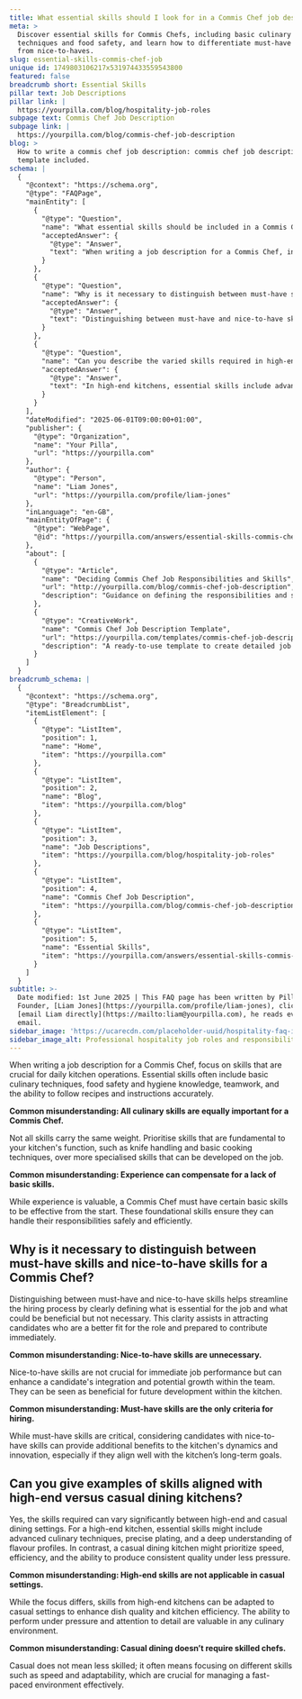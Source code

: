 ```yaml
---
title: What essential skills should I look for in a Commis Chef job description?
meta: >
  Discover essential skills for Commis Chefs, including basic culinary
  techniques and food safety, and learn how to differentiate must-have skills
  from nice-to-haves.
slug: essential-skills-commis-chef-job
unique id: 1749803106217x531974433559543800
featured: false
breadcrumb short: Essential Skills
pillar text: Job Descriptions
pillar link: |
  https://yourpilla.com/blog/hospitality-job-roles
subpage text: Commis Chef Job Description
subpage link: |
  https://yourpilla.com/blog/commis-chef-job-description
blog: >
  How to write a commis chef job description: commis chef job description
  template included.
schema: |
  {
    "@context": "https://schema.org",
    "@type": "FAQPage",
    "mainEntity": [
      {
        "@type": "Question",
        "name": "What essential skills should be included in a Commis Chef job description?",
        "acceptedAnswer": {
          "@type": "Answer",
          "text": "When writing a job description for a Commis Chef, include skills vital for daily kitchen operations. Essential skills should cover basic culinary techniques, food safety and hygiene, teamwork, and precise following of recipes and instructions. Skills like knife handling and basic cooking are fundamental, whereas more specialised skills can be acquired on the job."
        }
      },
      {
        "@type": "Question",
        "name": "Why is it necessary to distinguish between must-have skills and nice-to-have skills for a Commis Chef?",
        "acceptedAnswer": {
          "@type": "Answer",
          "text": "Distinguishing between must-have and nice-to-have skills streamlines the hiring process by specifying what is essential for the job and what is beneficial but not crucial. This helps attract candidates who are well-suited and ready to contribute right away, while also considering beneficial skills for team integration and future development."
        }
      },
      {
        "@type": "Question",
        "name": "Can you describe the varied skills required in high-end versus casual dining kitchens?",
        "acceptedAnswer": {
          "@type": "Answer",
          "text": "In high-end kitchens, essential skills include advanced culinary techniques, precise plating, and a deep understanding of flavour profiles. For casual dining, skills such as speed, efficiency, and consistent quality are prioritized. While different, skills from high-end settings can enhance quality and efficiency in casual environments too."
        }
      }
    ],
    "dateModified": "2025-06-01T09:00:00+01:00",
    "publisher": {
      "@type": "Organization",
      "name": "Your Pilla",
      "url": "https://yourpilla.com"
    },
    "author": {
      "@type": "Person",
      "name": "Liam Jones",
      "url": "https://yourpilla.com/profile/liam-jones"
    },
    "inLanguage": "en-GB",
    "mainEntityOfPage": {
      "@type": "WebPage",
      "@id": "https://yourpilla.com/answers/essential-skills-commis-chef-job"
    },
    "about": [
      {
        "@type": "Article",
        "name": "Deciding Commis Chef Job Responsibilities and Skills",
        "url": "http://yourpilla.com/blog/commis-chef-job-description",
        "description": "Guidance on defining the responsibilities and skills needed from a Commis Chef."
      },
      {
        "@type": "CreativeWork",
        "name": "Commis Chef Job Description Template",
        "url": "https://yourpilla.com/templates/commis-chef-job-description",
        "description": "A ready-to-use template to create detailed job descriptions for a Commis Chef."
      }
    ]
  }
breadcrumb_schema: |
  {
    "@context": "https://schema.org",
    "@type": "BreadcrumbList",
    "itemListElement": [
      {
        "@type": "ListItem",
        "position": 1,
        "name": "Home",
        "item": "https://yourpilla.com"
      },
      {
        "@type": "ListItem",
        "position": 2,
        "name": "Blog",
        "item": "https://yourpilla.com/blog"
      },
      {
        "@type": "ListItem",
        "position": 3,
        "name": "Job Descriptions",
        "item": "https://yourpilla.com/blog/hospitality-job-roles"
      },
      {
        "@type": "ListItem",
        "position": 4,
        "name": "Commis Chef Job Description",
        "item": "https://yourpilla.com/blog/commis-chef-job-description"
      },
      {
        "@type": "ListItem",
        "position": 5,
        "name": "Essential Skills",
        "item": "https://yourpilla.com/answers/essential-skills-commis-chef-job"
      }
    ]
  }
subtitle: >-
  Date modified: 1st June 2025 | This FAQ page has been written by Pilla
  Founder, [Liam Jones](https://yourpilla.com/profile/liam-jones), click to
  [email Liam directly](https://mailto:liam@yourpilla.com), he reads every
  email.
sidebar_image: 'https://ucarecdn.com/placeholder-uuid/hospitality-faq-image.jpg'
sidebar_image_alt: Professional hospitality job roles and responsibilities
---
```

When writing a job description for a Commis Chef, focus on skills that are crucial for daily kitchen operations. Essential skills often include basic culinary techniques, food safety and hygiene knowledge, teamwork, and the ability to follow recipes and instructions accurately.

**Common misunderstanding: All culinary skills are equally important for a Commis Chef.**

Not all skills carry the same weight. Prioritise skills that are fundamental to your kitchen's function, such as knife handling and basic cooking techniques, over more specialised skills that can be developed on the job.

**Common misunderstanding: Experience can compensate for a lack of basic skills.**

While experience is valuable, a Commis Chef must have certain basic skills to be effective from the start. These foundational skills ensure they can handle their responsibilities safely and efficiently.

## Why is it necessary to distinguish between must-have skills and nice-to-have skills for a Commis Chef?

Distinguishing between must-have and nice-to-have skills helps streamline the hiring process by clearly defining what is essential for the job and what could be beneficial but not necessary. This clarity assists in attracting candidates who are a better fit for the role and prepared to contribute immediately.

**Common misunderstanding: Nice-to-have skills are unnecessary.**

Nice-to-have skills are not crucial for immediate job performance but can enhance a candidate's integration and potential growth within the team. They can be seen as beneficial for future development within the kitchen.

**Common misunderstanding: Must-have skills are the only criteria for hiring.**

While must-have skills are critical, considering candidates with nice-to-have skills can provide additional benefits to the kitchen's dynamics and innovation, especially if they align well with the kitchen’s long-term goals.

## Can you give examples of skills aligned with high-end versus casual dining kitchens?

Yes, the skills required can vary significantly between high-end and casual dining settings. For a high-end kitchen, essential skills might include advanced culinary techniques, precise plating, and a deep understanding of flavour profiles. In contrast, a casual dining kitchen might prioritize speed, efficiency, and the ability to produce consistent quality under less pressure.

**Common misunderstanding: High-end skills are not applicable in casual settings.**

While the focus differs, skills from high-end kitchens can be adapted to casual settings to enhance dish quality and kitchen efficiency. The ability to perform under pressure and attention to detail are valuable in any culinary environment.

**Common misunderstanding: Casual dining doesn’t require skilled chefs.**

Casual does not mean less skilled; it often means focusing on different skills such as speed and adaptability, which are crucial for managing a fast-paced environment effectively.
